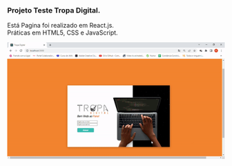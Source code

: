 ###  Projeto Teste Tropa Digital. </br>

Está Pagina foi realizado em React.js. </br>
Práticas em HTML5, CSS e JavaScript.</br>

![ Tropa Digital ](https://github.com/robsonalves04/tropadigital/blob/main/public/Imagens/tropadigital.gif)